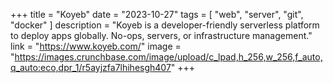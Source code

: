 +++
title = "Koyeb"
date = "2023-10-27"
tags = [
    "web",
    "server",
    "git",
    "docker"
]
description = "Koyeb is a developer-friendly serverless platform to deploy apps globally. No-ops, servers, or infrastructure management."
link = "https://www.koyeb.com/"
image = "https://images.crunchbase.com/image/upload/c_lpad,h_256,w_256,f_auto,q_auto:eco,dpr_1/r5ayjzfa7lhihesgh407"
+++
